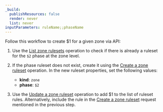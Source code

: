 ```yaml
---
_build:
  publishResources: false
  render: never
  list: never
inputParameters: ruleName;;phaseName
---
```


Follow this workflow to create $1 for a given zone via API:

1. Use the [List zone rulesets](/api/operations/listZoneRulesets) operation to check if there is already a ruleset for the `$2` phase at the zone level.

2. If the phase ruleset does not exist, create it using the [Create a zone ruleset](/api/operations/createZoneRuleset) operation. In the new ruleset properties, set the following values:

    * **kind**: `zone`
    * **phase**: `$2`

3. Use the [Update a zone ruleset](/api/operations/updateZoneRuleset) operation to add $1 to the list of ruleset rules. Alternatively, include the rule in the [Create a zone ruleset](/api/operations/createZoneRuleset) request mentioned in the previous step.